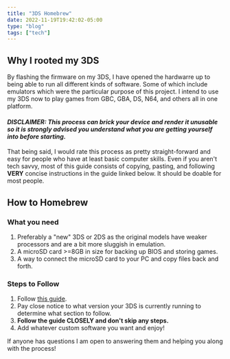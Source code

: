 ```yaml
---
title: "3DS Homebrew"
date: 2022-11-19T19:42:02-05:00
type: "blog"
tags: ["tech"]
---
```


## Why I rooted my 3DS

By flashing the firmware on my 3DS, I have opened the hardwarre up to being able to run all different kinds of software. Some of which include emulators which were the particular purpose of this project. I intend to use my 3DS now to play games from GBC, GBA, DS, N64, and others all in one platform.

#### **_DISCLAIMER:_** _This process can brick your device and render it unusable so it is strongly advised you understand what you are getting yourself into before starting._

That being said, I would rate this process as pretty straight-forward and easy for people who have at least basic computer skills. Even if you aren't tech savvy, most of this guide consists of copying, pasting, and following **VERY** concise instructions in the guide linked below. It should be doable for most people.

## How to Homebrew

### What you need

1. Preferably a "new" 3DS or 2DS as the original models have weaker processors and are a bit more sluggish in emulation.
2. A microSD card >=8GB in size for backing up BIOS and storing games.
3. A way to connect the microSD card to your PC and copy files back and forth.

### Steps to Follow

1. Follow [this guide](https://3ds.hacks.guide).
2. Pay close notice to what version your 3DS is currently running to determine what section to follow.
3. **Follow the guide CLOSELY and don't skip any steps.**
4. Add whatever custom software you want and enjoy!

If anyone has questions I am open to answering them and helping you along with the process!
